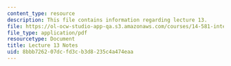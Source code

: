 ```yaml
---
content_type: resource
description: This file contains information regarding lecture 13.
file: https://ol-ocw-studio-app-qa.s3.amazonaws.com/courses/14-581-international-economics-i-spring-2013/8bbb726207dcfd3cb3d8235c4a474eaa_MIT14_581S13_classnotes13.pdf
file_type: application/pdf
resourcetype: Document
title: Lecture 13 Notes
uid: 8bbb7262-07dc-fd3c-b3d8-235c4a474eaa
---
```

